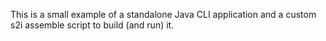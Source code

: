 This is a small example of a standalone Java CLI application and a
custom s2i assemble script to build (and run) it.
